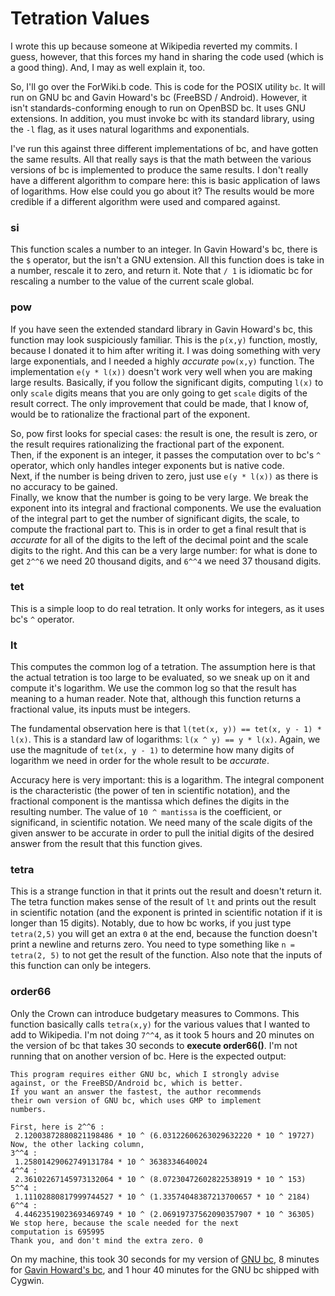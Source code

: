 Tetration Values
================

I wrote this up because someone at Wikipedia reverted my commits. I guess, however, that this forces my hand in sharing the code used (which is a good thing). And, I may as well explain it, too.

So, I'll go over the ForWiki.b code. This is code for the POSIX utility `bc`. It will run on GNU bc and Gavin Howard's bc (FreeBSD / Android). However, it isn't standards-conforming enough to run on OpenBSD bc. It uses GNU extensions. In addition, you must invoke bc with its standard library, using the `-l` flag, as it uses natural logarithms and exponentials.

I've run this against three different implementations of bc, and have gotten the same results. All that really says is that the math between the various versions of bc is implemented to produce the same results. I don't really have a different algorithm to compare here: this is basic application of laws of logarithms. How else could you go about it? The results would be more credible if a different algorithm were used and compared against.


### si

This function scales a number to an integer. In Gavin Howard's bc, there is the `$` operator, but the isn't a GNU extension. All this function does is take in a number, rescale it to zero, and return it. Note that ` / 1 ` is idiomatic bc for rescaling a number to the value of the current scale global.

### pow

If you have seen the extended standard library in Gavin Howard's bc, this function may look suspiciously familiar. This is the `p(x,y)` function, mostly, because I donated it to him after writing it. I was doing something with very large exponentials, and I needed a highly *accurate* `pow(x,y)` function. The implementation `e(y * l(x))` doesn't work very well when you are making large results. Basically, if you follow the significant digits, computing `l(x)` to only `scale` digits means that you are only going to get `scale` digits of the result correct. The only improvement that could be made, that I know of, would be to rationalize the fractional part of the exponent.

So, pow first looks for special cases: the result is one, the result is zero, or the result requires rationalizing the fractional part of the exponent.  
Then, if the exponent is an integer, it passes the computation over to bc's `^` operator, which only handles integer exponents but is native code.  
Next, if the number is being driven to zero, just use `e(y * l(x))` as there is no accuracy to be gained.  
Finally, we know that the number is going to be very large. We break the exponent into its integral and fractional components. We use the evaluation of the integral part to get the number of significant digits, the scale, to compute the fractional part to. This is in order to get a final result that is *accurate* for all of the digits to the left of the decimal point and the scale digits to the right. And this can be a very large number: for what is done to get `2^^6` we need 20 thousand digits, and `6^^4` we need 37 thousand digits.

### tet

This is a simple loop to do real tetration. It only works for integers, as it uses bc's `^` operator.

### lt

This computes the common log of a tetration. The assumption here is that the actual tetration is too large to be evaluated, so we sneak up on it and compute it's logarithm. We use the common log so that the result has meaning to a human reader. Note that, although this function returns a fractional value, its inputs must be integers.

The fundamental observation here is that `l(tet(x, y)) == tet(x, y - 1) * l(x)`. This is a standard law of logarithms: `l(x ^ y) == y * l(x)`. Again, we use the magnitude of `tet(x, y - 1)` to determine how many digits of logarithm we need in order for the whole result to be *accurate*.

Accuracy here is very important: this is a logarithm. The integral component is the characteristic (the power of ten in scientific notation), and the fractional component is the mantissa which defines the digits in the resulting number. The value of `10 ^ mantissa` is the coefficient, or significand, in scientific notation. We need many of the scale digits of the given answer to be accurate in order to pull the initial digits of the desired answer from the result that this function gives.

### tetra

This is a strange function in that it prints out the result and doesn't return it. The tetra function makes sense of the result of `lt` and prints out the result in scientific notation (and the exponent is printed in scientific notation if it is longer than 15 digits). Notably, due to how bc works, if you just type `tetra(2,5)` you will get an extra `0` at the end, because the function doesn't print a newline and returns zero. You need to type something like `n = tetra(2, 5)` to not get the result of the function. Also note that the inputs of this function can only be integers.

### order66

Only the Crown can introduce budgetary measures to Commons. This function basically calls `tetra(x,y)` for the various values that I wanted to add to Wikipedia. I'm not doing `7^^4`, as it took 5 hours and 20 minutes on the version of bc that takes 30 seconds to **execute order66()**. I'm not running that on another version of bc. Here is the expected output:

```
This program requires either GNU bc, which I strongly advise
against, or the FreeBSD/Android bc, which is better.
If you want an answer the fastest, the author recommends
their own version of GNU bc, which uses GMP to implement
numbers.

First, here is 2^^6 :
 2.12003872880821198486 * 10 ^ (6.03122606263029632220 * 10 ^ 19727)
Now, the other lacking column,
3^^4 :
 1.25801429062749131784 * 10 ^ 3638334640024
4^^4 :
 2.36102267145973132064 * 10 ^ (8.07230472602822538919 * 10 ^ 153)
5^^4 :
 1.11102880817999744527 * 10 ^ (1.33574048387213700657 * 10 ^ 2184)
6^^4 :
 4.44623519023693469749 * 10 ^ (2.06919737562090357907 * 10 ^ 36305)
We stop here, because the scale needed for the next
computation is 695995
Thank you, and don't mind the extra zero. 0
```

On my machine, this took 30 seconds for my version of [GNU bc](https://github.com/TediusTimmy/GNU_bc_with_GMP), 8 minutes for [Gavin Howard's bc](https://github.com/gavinhoward/bc), and 1 hour 40 minutes for the GNU bc shipped with Cygwin.
